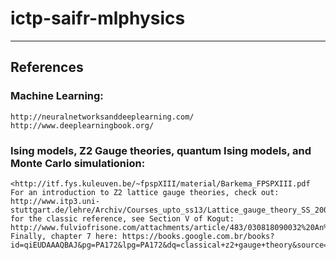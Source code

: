 # ictp-saifr-mlphysics
---

## References

### Machine Learning:
    http://neuralnetworksanddeeplearning.com/
    http://www.deeplearningbook.org/

### Ising models, Z2 Gauge theories,  quantum Ising models, and Monte Carlo simulationion:
    <http://itf.fys.kuleuven.be/~fpspXIII/material/Barkema_FPSPXIII.pdf
    For an introduction to Z2 lattice gauge theories, check out: http://www.itp3.uni-stuttgart.de/lehre/Archiv/Courses_upto_ss13/Lattice_gauge_theory_SS_2009/Chapter3.pdf
    for the classic reference, see Section V of Kogut: http://www.fulviofrisone.com/attachments/article/483/030818090032%20An%20Introduction%20To%20Lattice%20Gauge%20Theory%20And%20Spin%20Systems.pdf
    Finally, chapter 7 here: https://books.google.com.br/books?id=qiEUDAAAQBAJ&pg=PA172&lpg=PA172&dq=classical+z2+gauge+theory&source=bl&ots=0QOEOjmaNg&sig=Au4fBisVDppPOKOQ1OAKBI9TuQQ&hl=en&sa=X&redir_esc=y#v=onepage&q&f=false
